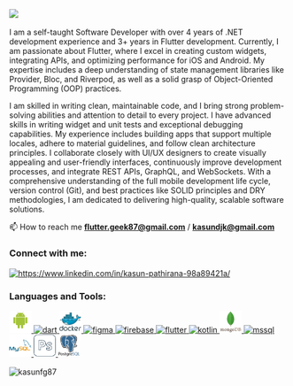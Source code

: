 <body>
  <img src="https://i.postimg.cc/cHJxS7Sh/github-header-image-6.png">
</body>

<body>
  <p class="justified-text">
    I am a self-taught Software Developer with over 4 years of .NET development experience and 3+ years in Flutter development. Currently, I am passionate about Flutter, where I excel in creating custom widgets, integrating APIs, and optimizing performance for iOS and Android. My expertise includes a deep understanding of state management libraries like Provider, Bloc, and Riverpod, as well as a solid grasp of Object-Oriented Programming (OOP) practices.

I am skilled in writing clean, maintainable code, and I bring strong problem-solving abilities and attention to detail to every project. I have advanced skills in writing widget and unit tests and exceptional debugging capabilities. My experience includes building apps that support multiple locales, adhere to material guidelines, and follow clean architecture principles. I collaborate closely with UI/UX designers to create visually appealing and user-friendly interfaces, continuously improve development processes, and integrate REST APIs, GraphQL, and WebSockets. With a comprehensive understanding of the full mobile development life cycle, version control (Git), and best practices like SOLID principles and DRY methodologies, I am dedicated to delivering high-quality, scalable software solutions.
  </p>
</body>

 📫 How to reach me **flutter.geek87@gmail.com** / **kasundjk@gmail.com**
  
<h3 align="left">Connect with me:</h3>
<p align="left">
<a href="https://www.linkedin.com/in/kasun-pathirana-98a89421a/" target="blank"><img align="center" src="https://raw.githubusercontent.com/rahuldkjain/github-profile-readme-generator/master/src/images/icons/Social/linked-in-alt.svg" alt="https://www.linkedin.com/in/kasun-pathirana-98a89421a/" height="30" width="40" /></a>
</p>

<h3 align="left">Languages and Tools:</h3>
<p align="left"> <a href="https://developer.android.com" target="_blank" rel="noreferrer"> <img src="https://raw.githubusercontent.com/devicons/devicon/master/icons/android/android-original-wordmark.svg" alt="android" width="40" height="40"/> </a> <a href="https://dart.dev" target="_blank" rel="noreferrer"> <img src="https://www.vectorlogo.zone/logos/dartlang/dartlang-icon.svg" alt="dart" width="40" height="40"/> </a> <a href="https://www.docker.com/" target="_blank" rel="noreferrer"> <img src="https://raw.githubusercontent.com/devicons/devicon/master/icons/docker/docker-original-wordmark.svg" alt="docker" width="40" height="40"/> </a> <a href="https://www.figma.com/" target="_blank" rel="noreferrer"> <img src="https://www.vectorlogo.zone/logos/figma/figma-icon.svg" alt="figma" width="40" height="40"/> </a> <a href="https://firebase.google.com/" target="_blank" rel="noreferrer"> <img src="https://www.vectorlogo.zone/logos/firebase/firebase-icon.svg" alt="firebase" width="40" height="40"/> </a> <a href="https://flutter.dev" target="_blank" rel="noreferrer"> <img src="https://www.vectorlogo.zone/logos/flutterio/flutterio-icon.svg" alt="flutter" width="40" height="40"/> </a> <a href="https://kotlinlang.org" target="_blank" rel="noreferrer"> <img src="https://www.vectorlogo.zone/logos/kotlinlang/kotlinlang-icon.svg" alt="kotlin" width="40" height="40"/> </a> <a href="https://www.mongodb.com/" target="_blank" rel="noreferrer"> <img src="https://raw.githubusercontent.com/devicons/devicon/master/icons/mongodb/mongodb-original-wordmark.svg" alt="mongodb" width="40" height="40"/> </a> <a href="https://www.microsoft.com/en-us/sql-server" target="_blank" rel="noreferrer"> <img src="https://www.svgrepo.com/show/303229/microsoft-sql-server-logo.svg" alt="mssql" width="40" height="40"/> </a> <a href="https://www.mysql.com/" target="_blank" rel="noreferrer"> <img src="https://raw.githubusercontent.com/devicons/devicon/master/icons/mysql/mysql-original-wordmark.svg" alt="mysql" width="40" height="40"/> </a> <a href="https://www.photoshop.com/en" target="_blank" rel="noreferrer"> <img src="https://raw.githubusercontent.com/devicons/devicon/master/icons/photoshop/photoshop-line.svg" alt="photoshop" width="40" height="40"/> </a> <a href="https://www.postgresql.org" target="_blank" rel="noreferrer"> <img src="https://raw.githubusercontent.com/devicons/devicon/master/icons/postgresql/postgresql-original-wordmark.svg" alt="postgresql" width="40" height="40"/> </a> </p>

<p><img align="center" src="https://github-readme-stats.vercel.app/api/top-langs?username=kasunfg87&show_icons=true&locale=en&layout=compact" alt="kasunfg87" /></p>
